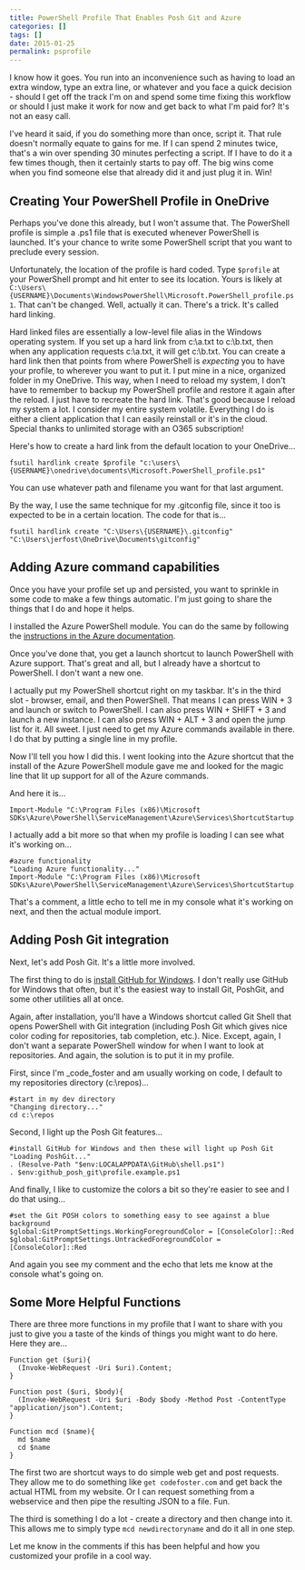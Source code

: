 ```yaml
---
title: PowerShell Profile That Enables Posh Git and Azure
categories: []
tags: []
date: 2015-01-25
permalink: psprofile
---
```


I know how it goes. You run into an inconvenience such as having to load an extra window, type an extra line, or whatever and you face a quick decision - should I get off the track I'm on and spend some time fixing this workflow or should I just make it work for now and get back to what I'm paid for? It's not an easy call.
<!-- xmore -->

I've heard it said, if you do something more than once, script it. That rule doesn't normally equate to gains for me. If I can spend 2 minutes twice, that's a win over spending 30 minutes perfecting a script. If I have to do it a few times though, then it certainly starts to pay off. The big wins come when you find someone else that already did it and just plug it in. Win!

## Creating Your PowerShell Profile in OneDrive

Perhaps you've done this already, but I won't assume that. The PowerShell profile is simple a .ps1 file that is executed whenever PowerShell is launched. It's your chance to write some PowerShell script that you want to preclude every session.

Unfortunately, the location of the profile is hard coded. Type `$profile` at your PowerShell prompt and hit enter to see its location. Yours is likely at `C:\Users\{USERNAME}\Documents\WindowsPowerShell\Microsoft.PowerShell_profile.ps1`. That can't be changed. Well, actually it can. There's a trick. It's called hard linking.

Hard linked files are essentially a low-level file alias in the Windows operating system. If you set up a hard link from c:\a.txt to c:\b.txt, then when any application requests c:\a.txt, it will get c:\b.txt. You can create a hard link then that points from where PowerShell is _expecting_ you to have your profile, to wherever you want to put it. I put mine in a nice, organized folder in my OneDrive. This way, when I need to reload my system, I don't have to remember to backup my PowerShell profile and restore it again after the reload. I just have to recreate the hard link. That's good because I reload my system a lot. I consider my entire system volatile. Everything I do is either a client application that I can easily reinstall or it's in the cloud. Special thanks to unlimited storage with an O365 subscription!

Here's how to create a hard link from the default location to your OneDrive...

```
fsutil hardlink create $profile "c:\users\{USERNAME}\onedrive\documents\Microsoft.PowerShell_profile.ps1"
```

You can use whatever path and filename you want for that last argument.

By the way, I use the same technique for my .gitconfig file, since it too is expected to be in a certain location. The code for that is...

```
fsutil hardlink create "C:\Users\{USERNAME}\.gitconfig" "C:\Users\jerfost\OneDrive\Documents\gitconfig"
```

## Adding Azure command capabilities

Once you have your profile set up and persisted, you want to sprinkle in some code to make a few things automatic. I'm just going to share the things that I do and hope it helps.

I installed the Azure PowerShell module. You can do the same by following the [instructions in the Azure documentation](http://azure.microsoft.com/en-us/documentation/articles/install-configure-powershell/).

Once you've done that, you get a launch shortcut to launch PowerShell with Azure support. That's great and all, but I already have a shortcut to PowerShell. I don't want a new one.

I actually put my PowerShell shortcut right on my taskbar. It's in the third slot - browser, email, and then PowerShell. That means I can press WIN + 3 and launch or switch to PowerShell. I can also press WIN + SHIFT + 3 and launch a new instance. I can also press WIN + ALT + 3 and open the jump list for it. All sweet. I just need to get my Azure commands available in there. I do that by putting a single line in my profile.

Now I'll tell you how I did this. I went looking into the Azure shortcut that the install of the Azure PowerShell module gave me and looked for the magic line that lit up support for all of the Azure commands.

And here it is...

```
Import-Module "C:\Program Files (x86)\Microsoft SDKs\Azure\PowerShell\ServiceManagement\Azure\Services\ShortcutStartup.ps1"
```

I actually add a bit more so that when my profile is loading I can see what it's working on...

```
#azure functionality
"Loading Azure functionality..."
Import-Module "C:\Program Files (x86)\Microsoft SDKs\Azure\PowerShell\ServiceManagement\Azure\Services\ShortcutStartup.ps1"
```

That's a comment, a little echo to tell me in my console what it's working on next, and then the actual module import.

## Adding Posh Git integration

Next, let's add Posh Git. It's a little more involved.

The first thing to do is [install GitHub for Windows](http://windows.github.com). I don't really use GitHub for Windows that often, but it's the easiest way to install Git, PoshGit, and some other utilities all at once.

Again, after installation, you'll have a Windows shortcut called Git Shell that opens PowerShell with Git integration (including Posh Git which gives nice color coding for repositories, tab completion, etc.). Nice. Except, again, I don't want a separate PowerShell window for when I want to look at repositories. And again, the solution is to put it in my profile.

First, since I'm _code_foster and am usually working on code, I default to my repositories directory (c:\repos)...

```
#start in my dev directory
"Changing directory..."
cd c:\repos
```

Second, I light up the Posh Git features...

```
#install GitHub for Windows and then these will light up Posh Git
"Loading PoshGit..."
. (Resolve-Path "$env:LOCALAPPDATA\GitHub\shell.ps1")
. $env:github_posh_git\profile.example.ps1
```

And finally, I like to customize the colors a bit so they're easier to see and I do that using...

```
#set the Git POSH colors to something easy to see against a blue background
$global:GitPromptSettings.WorkingForegroundColor = [ConsoleColor]::Red 
$global:GitPromptSettings.UntrackedForegroundColor = [ConsoleColor]::Red
```

And again you see my comment and the echo that lets me know at the console what's going on.

## Some More Helpful Functions

There are three more functions in my profile that I want to share with you just to give you a taste of the kinds of things you might want to do here. Here they are...

```
Function get ($uri){
  (Invoke-WebRequest -Uri $uri).Content;
}

Function post ($uri, $body){
  (Invoke-WebRequest -Uri $uri -Body $body -Method Post -ContentType "application/json").Content;
}

Function mcd ($name){
  md $name
  cd $name
}
```

The first two are shortcut ways to do simple web get and post requests. They allow me to do something like `get codefoster.com` and get back the actual HTML from my website. Or I can request something from a webservice and then pipe the resulting JSON to a file. Fun.

The third is something I do a lot - create a directory and then change into it. This allows me to simply type `mcd newdirectoryname` and do it all in one step.

Let me know in the comments if this has been helpful and how you customized your profile in a cool way.